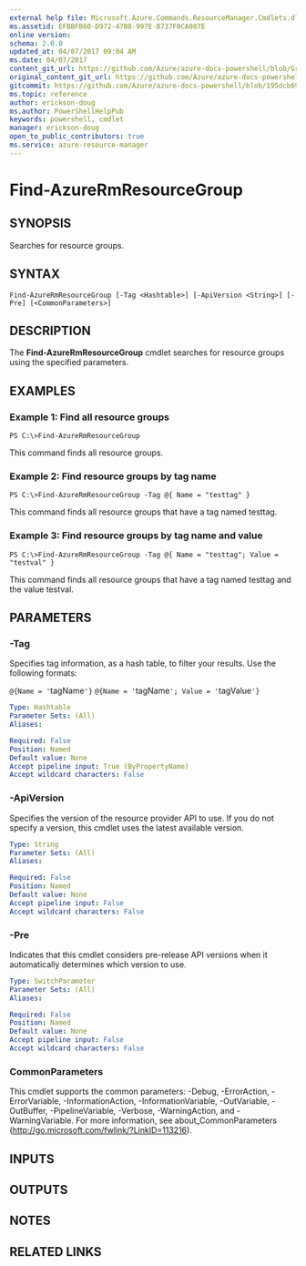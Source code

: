```yaml
---
external help file: Microsoft.Azure.Commands.ResourceManager.Cmdlets.dll-Help.xml
ms.assetid: EFBBFB60-D972-47B8-997E-B737F0CA007E
online version:
schema: 2.0.0
updated_at: 04/07/2017 09:04 AM
ms.date: 04/07/2017
content_git_url: https://github.com/Azure/azure-docs-powershell/blob/Graham71305/azureps-cmdlets-docs/ResourceManager/AzureRM.Resources/v3.8.0/Find-AzureRmResourceGroup.md
original_content_git_url: https://github.com/Azure/azure-docs-powershell/blob/Graham71305/azureps-cmdlets-docs/ResourceManager/AzureRM.Resources/v3.8.0/Find-AzureRmResourceGroup.md
gitcommit: https://github.com/Azure/azure-docs-powershell/blob/195dcb690a30a5f2c0ecd5606483862547ef544a
ms.topic: reference
author: erickson-doug
ms.author: PowerShellHelpPub
keywords: powershell, cmdlet
manager: erickson-doug
open_to_public_contributors: true
ms.service: azure-resource-manager
---
```


# Find-AzureRmResourceGroup

## SYNOPSIS
Searches for resource groups.

## SYNTAX

```
Find-AzureRmResourceGroup [-Tag <Hashtable>] [-ApiVersion <String>] [-Pre] [<CommonParameters>]
```

## DESCRIPTION
The **Find-AzureRmResourceGroup** cmdlet searches for resource groups using the specified parameters.

## EXAMPLES

### Example 1: Find all resource groups
```
PS C:\>Find-AzureRmResourceGroup
```

This command finds all resource groups.

### Example 2: Find resource groups by tag name
```
PS C:\>Find-AzureRmResourceGroup -Tag @{ Name = "testtag" }
```

This command finds all resource groups that have a tag named testtag.

### Example 3: Find resource groups by tag name and value
```
PS C:\>Find-AzureRmResourceGroup -Tag @{ Name = "testtag"; Value = "testval" }
```

This command finds all resource groups that have a tag named testtag and the value testval.

## PARAMETERS

### -Tag
Specifies tag information, as a hash table, to filter your results.
Use the following formats: 

`@{Name = '`tagName`'}`
`@{Name = '`tagName`'; Value = '`tagValue`'}`

```yaml
Type: Hashtable
Parameter Sets: (All)
Aliases: 

Required: False
Position: Named
Default value: None
Accept pipeline input: True (ByPropertyName)
Accept wildcard characters: False
```

### -ApiVersion
Specifies the version of the resource provider API to use.
If you do not specify a version, this cmdlet uses the latest available version.

```yaml
Type: String
Parameter Sets: (All)
Aliases: 

Required: False
Position: Named
Default value: None
Accept pipeline input: False
Accept wildcard characters: False
```

### -Pre
Indicates that this cmdlet considers pre-release API versions when it automatically determines which version to use.

```yaml
Type: SwitchParameter
Parameter Sets: (All)
Aliases: 

Required: False
Position: Named
Default value: None
Accept pipeline input: False
Accept wildcard characters: False
```

### CommonParameters
This cmdlet supports the common parameters: -Debug, -ErrorAction, -ErrorVariable, -InformationAction, -InformationVariable, -OutVariable, -OutBuffer, -PipelineVariable, -Verbose, -WarningAction, and -WarningVariable. For more information, see about_CommonParameters (http://go.microsoft.com/fwlink/?LinkID=113216).

## INPUTS

## OUTPUTS

## NOTES

## RELATED LINKS

